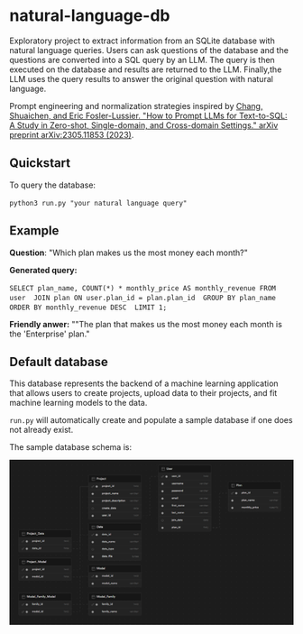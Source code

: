 # natural-language-db
Exploratory project to extract information from an SQLite database with natural language queries. Users can ask questions of the database and the questions are converted into a SQL query by an LLM. The query is then executed on the database and results are returned to the LLM. Finally,the LLM uses the query results to answer the original question with natural language.

Prompt engineering and normalization strategies inspired by [Chang, Shuaichen, and Eric Fosler-Lussier. "How to Prompt LLMs for Text-to-SQL: A Study in Zero-shot, Single-domain, and Cross-domain Settings." arXiv preprint arXiv:2305.11853 (2023)](https://arxiv.org/abs/2305.11853).

## Quickstart

To query the database:

`python3 run.py "your natural language query"`

## Example

**Question**: "Which plan makes us the most money each month?"

**Generated query:** 

`SELECT plan_name, COUNT(*) * monthly_price AS monthly_revenue
FROM user 
JOIN plan ON user.plan_id = plan.plan_id 
GROUP BY plan_name 
ORDER BY monthly_revenue DESC 
LIMIT 1;`

**Friendly anwer:** ""The plan that makes us the most money each month is the 'Enterprise' plan."

## Default database

This database represents the backend of a machine learning application that allows users to create projects, upload data to their projects, and fit machine learning models to the data.

`run.py` will automatically create and populate a sample database if one does not already exist.

The sample database schema is:

![alt text](resources/schema.png)

